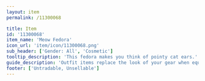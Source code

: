 ```yaml
---
layout: item
permalink: /11300068

title: Item
id: '11300068'
item_name: 'Meow Fedora'
icon_url: 'item/icon/11300068.png'
sub_header: ['Gender: All', 'Cosmetic']
tooltip_description: 'This fedora makes you think of pointy cat ears.'
guide_description: 'Outfit items replace the look of your gear when equipped.'
footer: ['Untradable, Unsellable']
---
```


